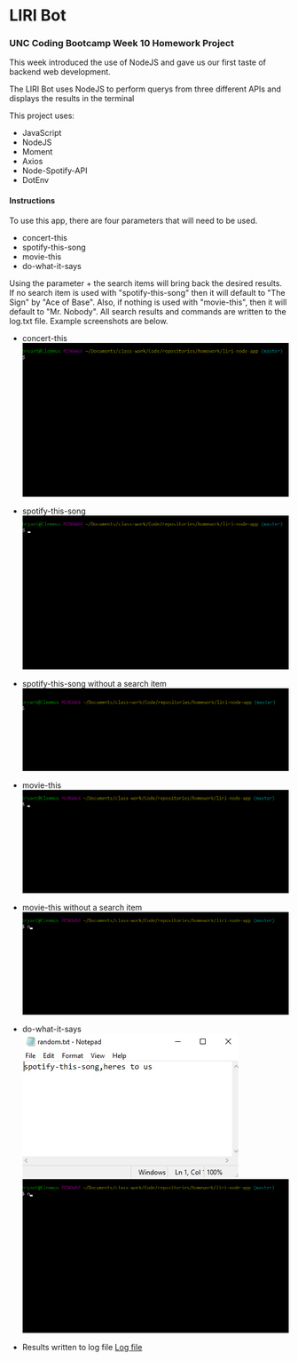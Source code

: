 # LIRI Bot

### UNC Coding Bootcamp Week 10 Homework Project


This week introduced the use of NodeJS and gave us our first taste of backend web development.  

The LIRI Bot uses NodeJS to perform querys from three different APIs and displays the results in the terminal

This project uses:

* JavaScript
* NodeJS
* Moment
* Axios
* Node-Spotify-API
* DotEnv

#### Instructions

To use this app, there are four parameters that will need to be used.

- concert-this
- spotify-this-song
- movie-this
- do-what-it-says

Using the parameter + the search items will bring back the desired results.  If no search item is used with "spotify-this-song" then it will default to "The Sign" by "Ace of Base".  Also, if nothing is used with "movie-this", then it will default to "Mr. Nobody".  All search results and commands are written to the log.txt file.  Example screenshots are below.

* concert-this
![concert-this](/images/concert-this.gif)

* spotify-this-song
![spotify-this-song](/images/spotify-this-song.gif)

* spotify-this-song without a search item
![spotify-without-search](/images/spotify-this-song-the-sign.gif)

* movie-this
![movie-this](/images/movie-this.gif)

* movie-this without a search item
![movie-without-search](/images/movie-this-nobody.gif)

* do-what-it-says
![random](/images/random.jpg)
![do-what-it-says](/images/do-what-it-says.gif)

* Results written to log file
[Log file](/log.txt)

